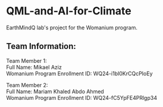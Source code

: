 # QML-and-AI-for-Climate
EarthMindQ lab's project for the Womanium program.


## Team Information: ##

Team Member 1: <br/>
Full Name: Mikael Aziz <br/>
Womanium Program Enrollment ID: WQ24-i1bI0KrCQcPIoEy <br/>

Team Member 2: <br/>
Full Name: Mariam Khaled Abdo Ahmed<br/>
Womanium Program Enrollment ID: WQ24-fC5YpFE4PRlgp34 <br/>
